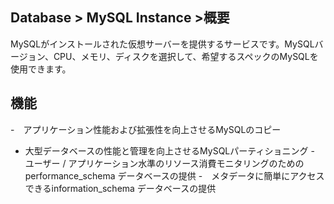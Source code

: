 ## Database > MySQL Instance >概要

MySQLがインストールされた仮想サーバーを提供するサービスです。MySQLバージョン、CPU、メモリ、ディスクを選択して、希望するスペックのMySQLを使用できます。

## 機能

-　アプリケーション性能および拡張性を向上させるMySQLのコピー
- 大型データベースの性能と管理を向上させるMySQLパーティショニング
-　ユーザー / アプリケーション水準のリソース消費モニタリングのためのperformance_schema データベースの提供
-　メタデータに簡単にアクセスできるinformation_schema データベースの提供

